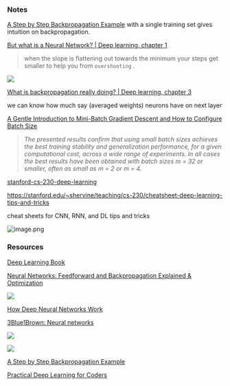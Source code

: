 ### Notes

[A Step by Step Backpropagation Example](https://mattmazur.com/2015/03/17/a-step-by-step-backpropagation-example/) with a single training set gives intuition on backpropagation. 



[But what is a Neural Network? | Deep learning, chapter 1](https://www.youtube.com/watch?v=aircAruvnKk&list=PLZHQObOWTQDNU6R1_67000Dx_ZCJB-3pi)

> when the slope is flattening out towards the minimum your steps get smaller to help you from `overshooting` . 

![](https://mmbiz.qpic.cn/mmbiz_jpg/vI9nYe94fsFIyfpbd6KHUrNNBQ59hcRW6DArcNq57zMicVknibcfhJsxIdXl8E7eRpA8aw2eQBsrnnSTKXDreIuA/640?wx_fmt=jpeg&tp=webp&wxfrom=5&wx_lazy=1&wx_co=1)



[What is backpropagation really doing? | Deep learning, chapter 3](https://www.youtube.com/watch?v=Ilg3gGewQ5U&list=PLZHQObOWTQDNU6R1_67000Dx_ZCJB-3pi&index=4&t=0s)

we can know how much say (averaged weights) neurons have on next layer





[A Gentle Introduction to Mini-Batch Gradient Descent and How to Configure Batch Size](https://machinelearningmastery.com/gentle-introduction-mini-batch-gradient-descent-configure-batch-size/)

> *The presented results confirm that using small batch sizes achieves the best training stability and generalization performance, for a given computational cost, across a wide range of experiments. In all cases the best results have been obtained with batch sizes m = 32 or smaller, often as small as m = 2 or m = 4.*



[stanford-cs-230-deep-learning](https://github.com/afshinea/stanford-cs-230-deep-learning)

https://stanford.edu/~shervine/teaching/cs-230/cheatsheet-deep-learning-tips-and-tricks

cheat sheets for CNN, RNN, and DL tips and tricks

![image.png](https://i.loli.net/2020/01/07/6h7MoLeUWBpOI48.png)





### Resources

[Deep Learning Book](http://www.deeplearningbook.org/)

[Neural Networks: Feedforward and Backpropagation Explained & Optimization](https://mlfromscratch.com/neural-networks-explained/)

![](https://mlfromscratch.com/content/images/2019/12/activationfunctions.2019-08-01-16_58_53.gif)

[How Deep Neural Networks Work](https://www.youtube.com/watch?v=ILsA4nyG7I0)

[3Blue1Brown: Neural networks](https://www.youtube.com/playlist?list=PLZHQObOWTQDNU6R1_67000Dx_ZCJB-3pi)

![](https://i.loli.net/2020/01/03/qNDnShE1XFzRbAw.png)

![](https://i.loli.net/2020/01/03/XPZTrnYVwIv7pyR.png)

[A Step by Step Backpropagation Example](https://mattmazur.com/2015/03/17/a-step-by-step-backpropagation-example/)

[Practical Deep Learning for Coders](https://course.fast.ai/)

